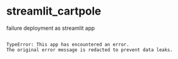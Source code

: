 # streamlit_cartpole

failure deployment as streamlit app

```

TypeError: This app has encountered an error.
The original error message is redacted to prevent data leaks.


```
